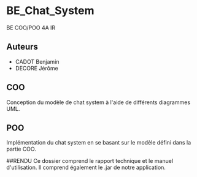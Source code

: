 # BE_Chat_System
BE COO/POO 4A IR

## Auteurs
* CADOT Benjamin
* DECORE Jérôme

## COO
Conception du modèle de chat system à l'aide de différents diagrammes UML.

## POO
Implémentation du chat system en se basant sur le modèle défini dans la partie COO.

##RENDU
Ce dossier comprend le rapport technique et le manuel d'utilisation.
Il comprend également le .jar de notre application.